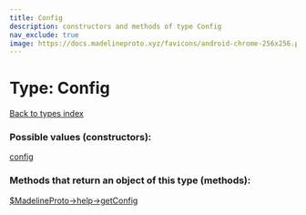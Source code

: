 ```yaml
---
title: Config
description: constructors and methods of type Config
nav_exclude: true
image: https://docs.madelineproto.xyz/favicons/android-chrome-256x256.png
---
```

# Type: Config
[Back to types index](index.html)



### Possible values (constructors):

[config](/API_docs/constructors/config.html)  



### Methods that return an object of this type (methods):

[$MadelineProto->help->getConfig](/API_docs/methods/help.getConfig.html)  




